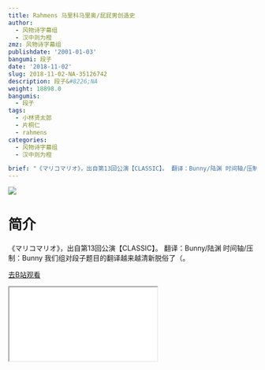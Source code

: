 ```yaml
---
title: Rahmens 马里科马里奥/屁屁男创造史
author:
  - 风物诗字幕组
  - 汉中则为橙
zmz: 风物诗字幕组
publishdate: '2001-01-03'
bangumi: 段子
date: '2018-11-02'
slug: 2018-11-02-NA-35126742
description: 段子&#8226;NA
weight: 18898.0
bangumis:
  - 段子
tags:
  - 小林贤太郎
  - 片桐仁
  - rahmens
categories:
  - 风物诗字幕组
  - 汉中则为橙

brief: "《マリコマリオ》，出自第13回公演【CLASSIC】。 翻译：Bunny/陆渊 时间轴/压制：Bunny 我们组对段子题目的翻译越来越清新脱俗了（。"
---
```

![](https://i.imgur.com/boYGfHo.jpg)
# 简介  
《マリコマリオ》，出自第13回公演【CLASSIC】。
翻译：Bunny/陆渊 时间轴/压制：Bunny
我们组对段子题目的翻译越来越清新脱俗了（。  

[去B站观看](https://www.bilibili.com/video/av35126742/)
<div class ="resp-container"><iframe class="testiframe" src="//player.bilibili.com/player.html?aid=35126742"", scrolling="no", allowfullscreen="true" > </iframe></div> 
